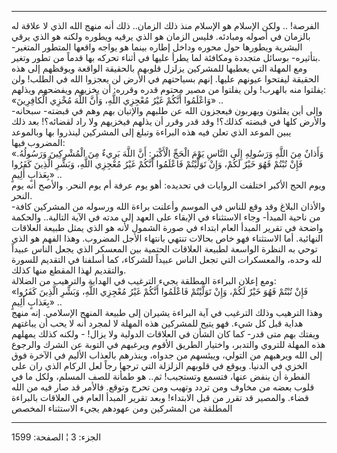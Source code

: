 ------------------------------------------------------------------------

الفرصة! .. ولكن الإسلام هو الإسلام منذ ذلك الزمان.. ذلك أنه منهج الله
الذي لا علاقة له بالزمان في أصوله ومبادئه. فليس الزمان هو الذي يرقيه
ويطوره ولكنه هو الذي يرقي البشرية ويطورها حول محوره وداخل إطاره بينما هو
يواجه واقعها المتطور المتغير- بتأثيره- بوسائل متجددة ومكافئة لما يطرأ
عليها في أثناء تحركه بها قدماً من تطور وتغير.  
ومع المهلة التي يعطيها للمشركين يزلزل قلوبهم بالحقيقة الواقعة ويوقظهم
إلى هذه الحقيقة ليفتحوا عيونهم عليها. إنهم بسياحتهم في الأرض لن يعجزوا
الله في الطلب! ولن يفلتوا منه بالهرب! ولن يفلتوا من مصير محتوم قدره
وقرره: أن يخزيهم ويفضحهم ويذلهم:  
«وَاعْلَمُوا أَنَّكُمْ غَيْرُ مُعْجِزِي اللَّهِ، وَأَنَّ اللَّهَ مُخْزِي الْكافِرِينَ» ..  
وإلى أين يفلتون ويهربون فيعجزون الله عن طلبهم والإتيان بهم وهم في قبضته-
سبحانه- والأرض كلها في قبضته كذلك؟! وقد قدر وقرر أن يذلهم فيخزيهم ولا
راد لقضائه؟! بعد ذلك يبين الموعد الذي تعلن فيه هذه البراءة وتبلغ إلى
المشركين لينذروا بها وبالموعد المضروب فيها:  
«وَأَذانٌ مِنَ اللَّهِ وَرَسُولِهِ إِلَى النَّاسِ يَوْمَ الْحَجِّ الْأَكْبَرِ: أَنَّ اللَّهَ بَرِيءٌ مِنَ
الْمُشْرِكِينَ وَرَسُولُهُ. فَإِنْ تُبْتُمْ فَهُوَ خَيْرٌ لَكُمْ، وَإِنْ تَوَلَّيْتُمْ فَاعْلَمُوا أَنَّكُمْ غَيْرُ مُعْجِزِي
اللَّهِ، وَبَشِّرِ الَّذِينَ كَفَرُوا بِعَذابٍ أَلِيمٍ» ..  
ويوم الحج الأكبر اختلفت الروايات في تحديده: أهو يوم عرفة أم يوم النحر.
والأصح أنه يوم النحر.  
والأذان البلاغ وقد وقع للناس في الموسم وأعلنت براءة الله ورسوله من
المشركين كافة- من ناحية المبدأ- وجاء الاستثناء في الإبقاء على العهد إلى
مدته في الآية التالية.. والحكمة واضحة في تقرير المبدأ العام ابتداء في
صورة الشمول لأنه هو الذي يمثل طبيعة العلاقات النهائية. أما الاستثناء فهو
خاص بحالات تنتهي بانتهاء الأجل المضروب. وهذا الفهم هو الذي توحي به
النظرة الواسعة لطبيعة العلاقات الحتمية بين المعسكر الذي يجعل الناس عبيداً
لله وحده، والمعسكرات التي تجعل الناس عبيداً للشركاء، كما أسلفنا في
التقديم للسورة والتقديم لهذا المقطع منها كذلك.  
ومع إعلان البراءة المطلقة يجيء الترغيب في الهداية والترهيب من الضلالة:  
«فَإِنْ تُبْتُمْ فَهُوَ خَيْرٌ لَكُمْ، وَإِنْ تَوَلَّيْتُمْ فَاعْلَمُوا أَنَّكُمْ غَيْرُ مُعْجِزِي اللَّهِ، وَبَشِّرِ
الَّذِينَ كَفَرُوا بِعَذابٍ أَلِيمٍ» ..  
وهذا الترهيب وذلك الترغيب في آية البراءة يشيران إلى طبيعة المنهج
الإسلامي. إنه منهج هداية قبل كل شيء. فهو يتيح للمشركين هذه المهلة لا
لمجرد أنه لا يحب أن يباغتهم ويفتك بهم متى قدر- كما كان الشأن في العلاقات
الدولية ولا يزال! - ولكنه كذلك يمهلهم هذه المهلة للتروي والتدبر، واختيار
الطريق الأقوم ويرغبهم في التوبة عن الشرك والرجوع إلى الله ويرهبهم من
التولي، وييئسهم من جدواه، وينذرهم بالعذاب الأليم في الآخرة فوق الخزي في
الدنيا. ويوقع في قلوبهم الزلزلة التي ترجها رجاً لعل الركام الذي ران على
الفطرة أن ينفض عنها، فتسمع وتستجيب! ثم.. هو طمأنة للصف المسلم، ولكل ما
في قلوب بعضه من مخاوف ومن تردد وتهيب ومن تحرج وتوقع. فالأمر قد صار فيه
من الله قضاء. والمصير قد تقرر من قبل الابتداء! وبعد تقرير المبدأ العام
في العلاقات بالبراءة المطلقة من المشركين ومن عهودهم يجيء الاستثناء
المخصص

------------------------------------------------------------------------

الجزء: 3 ¦ الصفحة: 1599

